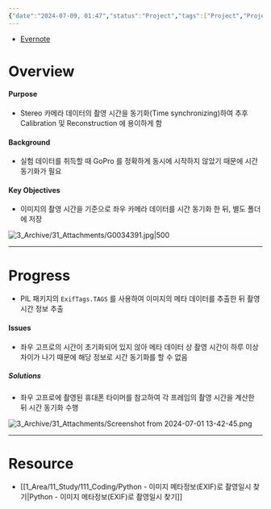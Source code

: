 ```yaml
---
{"date":"2024-07-09, 01:47","status":"Project","tags":["Project","Project/Stereo2PCD"],"aliases":null,"keywords":null,"related notes":null,"reference":null,"author":null,"url":null,"dg-publish":true,"permalink":"/0-project/00-research-internship/001-3-d-reconstruction/time-synchronizing/","dgPassFrontmatter":true}
---
```


- [Evernote](https://www.evernote.com/shard/s515/sh/07e72a43-ebf0-bcdb-9998-539d9d9df5c7/h1JE9gPgLl1KRIXs1mTqPr9IzYUACmdIqTy34fD4-e4-gg-F8pcNufh8DQ)
# Overview
#### Purpose
- Stereo 카메라 데이터의 촬영 시간을 동기화(Time synchronizing)하여 추후 Calibration 및 Reconstruction 에 용이하게 함

#### Background
- 실험 데이터를 취득할 때 GoPro 를 정확하게 동시에 시작하지 않았기 때문에 시간 동기화가 필요

#### Key Objectives
- 이미지의 촬영 시간을 기준으로 좌우 카메라 데이터를 시간 동기화 한 뒤, 별도 폴더에 저장

![3_Archive/31_Attachments/G0034391.jpg|500](/img/user/3_Archive/31_Attachments/G0034391.jpg)

---
# Progress

- PIL 패키지의 `ExifTags.TAGS` 를 사용하여 이미지의 메타 데이터를 추출한 뒤 촬영 시간 정보 추출
#### Issues
- 좌우 고프로의 시간이 초기화되어 있지 않아 메타 데이터 상 촬영 시간이 하루 이상 차이가 나기 때문에 해당 정보로 시간 동기화를 할 수 없음

##### Solutions
- 좌우 고프로에 촬영된 휴대폰 타이머를 참고하여 각 프레임의 촬영 시간을 계산한 뒤 시간 동기화 수행

![3_Archive/31_Attachments/Screenshot from 2024-07-01 13-42-45.png](/img/user/3_Archive/31_Attachments/Screenshot%20from%202024-07-01%2013-42-45.png)

---
# Resource

- [[1_Area/11_Study/111_Coding/Python - 이미지 메타정보(EXIF)로 촬영일시 찾기\|Python - 이미지 메타정보(EXIF)로 촬영일시 찾기]]

